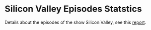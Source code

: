 # Silicon Valley Episodes Statstics

Details about the episodes of the show Silicon Valley, see this [report](Assignment-8.pdf).
